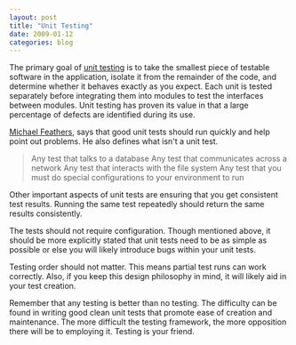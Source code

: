 ```yaml
---
layout: post
title: "Unit Testing"
date: 2009-01-12
categories: blog
---
```


The primary goal of [unit testing](http://msdn.microsoft.com/en-us/library/aa292197(VS.71).aspx) is to take the smallest piece of testable software in the application, isolate it from the remainder of the code, and determine whether it behaves exactly as you expect. Each unit is tested separately before integrating them into modules to test the interfaces between modules. Unit testing has proven its value in that a large percentage of defects are identified during its use.

[Michael Feathers](http://www.michaelfeathers.com/), says that good unit tests should run quickly and help point out problems. He also defines what isn't a unit test.
  > Any test that talks to a database
> Any test that communicates across a network
> Any test that interacts with the file system
> Any test that you must do special configurations to your environment to run

Other important aspects of unit tests are ensuring that you get consistent test results. Running the same test repeatedly should return the same results consistently.

The tests should not require configuration. Though mentioned above, it should be more explicitly stated that unit tests need to be as simple as possible or else you will likely introduce bugs within your unit tests.

Testing order should not matter. This means partial test runs can work correctly. Also, if you keep this design philosophy in mind, it will likely aid in your test creation.

Remember that any testing is better than no testing. The difficulty can be found in writing good clean unit tests that promote ease of creation and maintenance. The more difficult the testing framework, the more opposition there will be to employing it. Testing is your friend.
